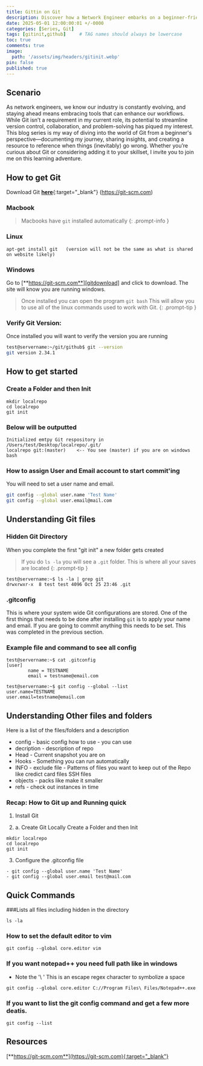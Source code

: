 ```yaml
---
title: Gittin on Git
description: Discover how a Network Engineer embarks on a beginner-friendly journey to learn Git—exploring its potential to adapt to a changing tech landscape, document key lessons, and troubleshoot effectively in this first post of an insightful series.
date: 2025-05-01 12:00:00:01 +/-0000
categories: [Series, Git]
tags: [gitinit,github]     # TAG names should always be lowercase
toc: true
comments: true
image:
  path: '/assets/img/headers/gitinit.webp'
pin: false
published: true
---
```

## Scenario
As network engineers, we know our industry is constantly evolving, and staying ahead means embracing tools that can enhance our workflows. While Git isn’t a requirement in my current role, its potential to streamline version control, collaboration, and problem-solving has piqued my interest. This blog series is my way of diving into the world of Git from a beginner's perspective—documenting my journey, sharing insights, and creating a resource to reference when things (inevitably) go wrong. Whether you’re curious about Git or considering adding it to your skillset, I invite you to join me on this learning adventure.


## How to get Git

Download Git [**here**](https://git-scm.com){:target="_blank"} (https://git-scm.com)

### Macbook
> Macbooks have `git` installed automatically
{: .prompt-info }


### Linux
```shell
apt-get install git   (version will not be the same as what is shared on website likely)
```

### Windows

Go to [**https://git-scm.com**][gitdownload] and click to download.  The site will know you are running windows.

> Once installed you can open the program `git bash`  This will allow you to use all of the linux commands used to work with Git.
{: .prompt-tip }


### Verify Git Version: 
Once installed you will want to verify the version you are running

```bash
test@servername:~/git/github$ git --version
git version 2.34.1
```

## How to get started

### Create a Folder and then Init
```shell
mkdir localrepo
cd localrepo
git init
```

### Below will be outputted
```shell
Initialized emtpy Git respository in /Users/test/Desktop/localrepo/.git/
localrepo git:(master)    <-- You see (master) if you are on windows bash
```
### How to assign User and Email account to start commit'ing
You will need to set a user name and email.  
```bash
git config --global user.name 'Test Name'
git config --global user.email@mail.com
```

## Understanding Git files

### Hidden Git Directory 
When you complete the first "git init" a new folder gets created

>If you do `ls -la` you will see a `.git` folder.  This is where all your saves are located
{: .prompt-tip }
```
test@servername:~$ ls -la | grep git
drwxrwxr-x  8 test test 4096 Oct 25 23:46 .git
```

### .gitconfig
This is where your system wide Git configurations are stored.  One of the first things that needs to be done after installing `git` is to apply your name and email.  If you are going to commit anything this needs to be set. This was completed in the previous section. 

### Example file and command to see all config
``` 
test@servername:~$ cat .gitconfig
[user]
        name = TESTNAME
        email = testname@email.com

test@servername:~$ git config --global --list
user.name=TESTNAME
user.email=testname@email.com
```

## Understanding Other files and folders

Here is a list of the files/folders and a description
- config - basic config how to use - you can use 
- decription - description of repo
- Head - Current snapshot  you are on 
- Hooks - Something you can run automatically
- INFO - exclude file - Patterns of files you want to keep out of the Repo like credict card files SSH files
- objects - packs like make it smaller
- refs - check out instances in time


### Recap: How to Git up and Running quick
1. Install Git

2. a. Create Git Locally
Create a Folder and then Init
```
mkdir localrepo
cd localrepo
git init
```

3. Configure the .gitconfig file
```
- git config --global user.name 'Test Name'
- git config --global user.email test@mail.com
```

## Quick Commands
###Lists all files including hidden in the directory
```
ls -la
```

### How to set the default editor to vim
```
git config --global core.editor vim
```

### If you want notepad++ you need full path like in windows
  - Note the '\ '  This is an escape regex character to symbolize a space
```
git config --global core.editor C://Program Files\ Files/Notepad++.exe
```

### If you want to list the git config command and get a few more deatis. 
```
git config --list
```

## Resources
[**https://git-scm.com**](https://git-scm.com){:target="_blank"}